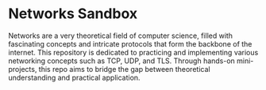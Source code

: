 # Networks Sandbox

Networks are a very theoretical field of computer science, filled with fascinating concepts and intricate protocols that form the backbone of the internet. This repository is dedicated to practicing and implementing various networking concepts such as TCP, UDP, and TLS. Through hands-on mini-projects, this repo aims to bridge the gap between theoretical understanding and practical application.
